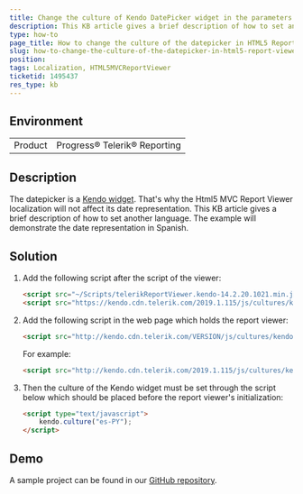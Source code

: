 ```yaml
---
title: Change the culture of Kendo DatePicker widget in the parameters area of the HTML5 MVC Report Viewer
description: This KB article gives a brief description of how to set another language of the Kendo date picker in HTML5 MVC Report Viewer.
type: how-to
page_title: How to change the culture of the datepicker in HTML5 Report Viewer
slug: how-to-change-the-culture-of-the-datepicker-in-html5-report-viewer
position: 
tags: Localization, HTML5MVCReportViewer
ticketid: 1495437
res_type: kb
---
```


## Environment
<table>
    <tbody>
	    <tr>
	    	<td>Product</td>
	    	<td>Progress® Telerik® Reporting</td>
	    </tr>
    </tbody>
</table>


## Description
The datepicker is a [Kendo widget](https://docs.telerik.com/kendo-ui/controls/editors/datepicker/overview).
That's why the Html5 MVC Report Viewer localization will not affect its date representation.
This KB article gives a brief description of how to set another language. The example will demonstrate the date representation in Spanish.

## Solution
1. Add the following script after the script of the viewer:

    
    ```HTML
    <script src="~/Scripts/telerikReportViewer.kendo-14.2.20.1021.min.js"></script>
    <script src="https://kendo.cdn.telerik.com/2019.1.115/js/cultures/kendo.culture.es-PY.min.js"></script>    
    ```  
  
2. Add the following script in the web page which holds the report viewer:

    
     ```HTML
     <script src="http://kendo.cdn.telerik.com/VERSION/js/cultures/kendo.culture.fr-FR.min.js"></script>
     ```
   For example:
   
   ```HTML
   <script src="http://kendo.cdn.telerik.com/2019.1.115/js/cultures/kendo.culture.es-PY.min.js"></script>
   ```  
     
3.  Then the culture of the Kendo widget must be set through the script below which should be placed before the report viewer's initialization:

	```HTML
	<script type="text/javascript">
		kendo.culture("es-PY");
	</script>
	```
  
  
 ## Demo
 A sample project can be found in our [GitHub repository](https://github.com/telerik/reporting-samples/tree/master/Change%20of%20Culture%20of%20Kendo%20DatePicker%20in%20the%20HTML5%20MVC%20RV).
 
